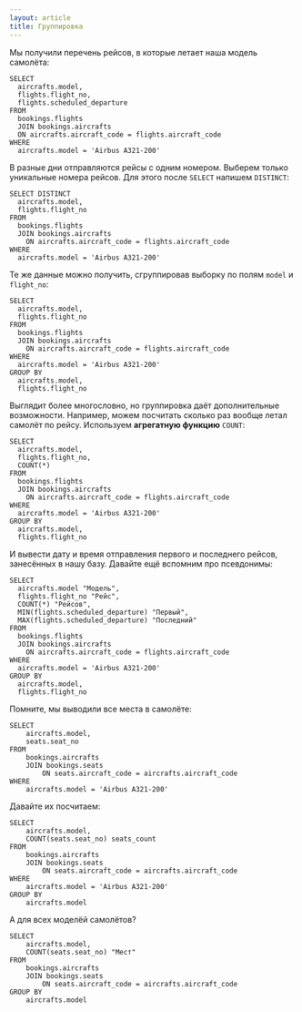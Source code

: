 ```yaml
---
layout: article
title: Группировка
---
```


Мы получили перечень рейсов, в которые летает наша модель самолёта:

    SELECT
      aircrafts.model,
      flights.flight_no,
      flights.scheduled_departure
    FROM
      bookings.flights
      JOIN bookings.aircrafts
      ON aircrafts.aircraft_code = flights.aircraft_code
    WHERE
      aircrafts.model = 'Airbus A321-200'

В разные дни отправляются рейсы с одним номером. Выберем только уникальные номера рейсов. Для этого после `SELECT` напишем `DISTINCT`:

    SELECT DISTINCT
      aircrafts.model,
      flights.flight_no
    FROM
      bookings.flights
      JOIN bookings.aircrafts
        ON aircrafts.aircraft_code = flights.aircraft_code
    WHERE
      aircrafts.model = 'Airbus A321-200'

Те же данные можно получить, сгруппировав выборку по полям `model` и `flight_no`:

    SELECT
      aircrafts.model,
      flights.flight_no
    FROM
      bookings.flights
      JOIN bookings.aircrafts
        ON aircrafts.aircraft_code = flights.aircraft_code
    WHERE
      aircrafts.model = 'Airbus A321-200'
    GROUP BY
      aircrafts.model,
      flights.flight_no

Выглядит более многословно, но группировка даёт дополнительные возможности. Например, можем посчитать сколько раз вообще летал самолёт по рейсу. Используем **агрегатную функцию** `COUNT`:

	SELECT
	  aircrafts.model,
	  flights.flight_no,
	  COUNT(*)
	FROM
	  bookings.flights
	  JOIN bookings.aircrafts
	    ON aircrafts.aircraft_code = flights.aircraft_code
	WHERE
	  aircrafts.model = 'Airbus A321-200'
	GROUP BY
	  aircrafts.model,
	  flights.flight_no

И вывести дату и время отправления первого и последнего рейсов, занесённых в нашу базу. Давайте ещё вспомним про псевдонимы:

    SELECT
      aircrafts.model "Модель",
      flights.flight_no "Рейс",
      COUNT(*) "Рейсов",
      MIN(flights.scheduled_departure) "Первый",
      MAX(flights.scheduled_departure) "Последний"
    FROM
      bookings.flights
      JOIN bookings.aircrafts
        ON aircrafts.aircraft_code = flights.aircraft_code
    WHERE
      aircrafts.model = 'Airbus A321-200'
    GROUP BY
      aircrafts.model,
      flights.flight_no

Помните, мы выводили все места в самолёте:

	SELECT
		aircrafts.model,
		seats.seat_no
	FROM
		bookings.aircrafts
		JOIN bookings.seats
			ON seats.aircraft_code = aircrafts.aircraft_code
	WHERE
		aircrafts.model = 'Airbus A321-200'

Давайте их посчитаем:

	SELECT
		aircrafts.model,
		COUNT(seats.seat_no) seats_count
	FROM
		bookings.aircrafts
		JOIN bookings.seats
			ON seats.aircraft_code = aircrafts.aircraft_code
	WHERE
		aircrafts.model = 'Airbus A321-200'
	GROUP BY
		aircrafts.model

А для всех моделёй самолётов?

	SELECT
		aircrafts.model,
		COUNT(seats.seat_no) "Мест"
	FROM
		bookings.aircrafts
		JOIN bookings.seats
			ON seats.aircraft_code = aircrafts.aircraft_code
	GROUP BY
		aircrafts.model
